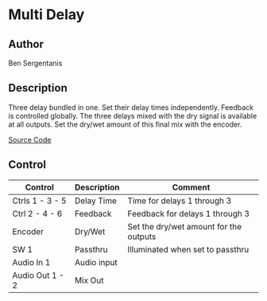 # Multi Delay

## Author

Ben Sergentanis


## Description
Three delay bundled in one. Set their delay times independently. Feedback is controlled globally.
The three delays mixed with the dry signal is available at all outputs.
Set the dry/wet amount of this final mix with the encoder.

[Source Code](https://github.com/electro-smith/DaisyExamples/tree/master/petal/MultiDelay)

## Control

| Control | Description | Comment |
| --- | --- | --- |
| Ctrls 1 - 3 - 5| Delay Time | Time for delays 1 through 3 |
| Ctrl 2 - 4 - 6 | Feedback | Feedback for delays 1 through 3 |
| Encoder | Dry/Wet | Set the dry/wet amount for the outputs |
| SW 1 | Passthru | Illuminated when set to passthru |
| Audio In 1 | Audio input | |
| Audio Out 1 - 2 | Mix Out | |





